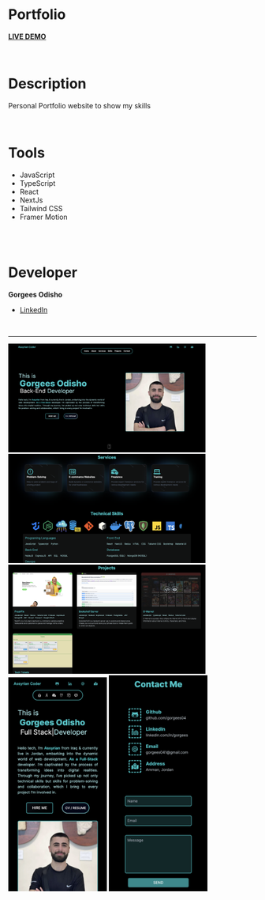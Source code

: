 # Portfolio

**[LIVE DEMO](https://portfolio-woad-nine-66.vercel.app/)**

<br>

# Description

Personal Portfolio website to show my skills

<br>

# Tools

- JavaScript
- TypeScript
- React
- NextJs
- Tailwind CSS
- Framer Motion

<br>

<br>

# Developer

**Gorgees Odisho**

- [LinkedIn](https://www.linkedin.com/in/gorgees/)

<br>

---

<div>
    <img src="public/images/screenshot/img-screen-1.png" alt="Alt Text" title="Title" width="400px">
    <img src="public/images/screenshot/img-screen-2.png" alt="Alt Text" title="Title" width="400px">
    <img src="public/images/screenshot/img-screen-3.png" alt="Alt Text" title="Title" width="400px">
</div>
<div>
    <img src="public/images/screenshot/img-mob-1.png" alt="Alt Text" title="Title" width="200px">
    <img src="public/images/screenshot/img-mob-2.png" alt="Alt Text" title="Title" width="200px">
</div>
